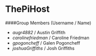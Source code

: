 # ThePiHost

####Group Members (Username / Name)
* *augr4882* / Austin Griffith
* *carolinefriedman* / Caroline Friedman
* *gpogoncheff* / Galen Pogoncheff
* *joshuaGriffiths* / Josh Griffiths
